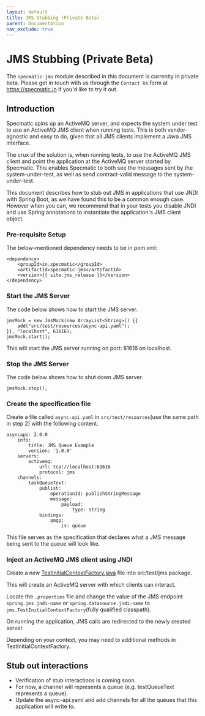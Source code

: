 ```yaml
---
layout: default
title: JMS Stubbing (Private Beta)
parent: Documentation
nav_exclude: true
---
```


# JMS Stubbing (Private Beta)

The `specmatic-jms` module described in this document is currently in private beta. Please get in touch with us through the `Contact Us` form at https://specmatic.in if you'd like to try it out.

## Introduction

Specmatic spins up an ActiveMQ server, and expects the system under test to use an ActiveMQ JMS client when running tests. This is both vendor-agnostic and easy to do, given that all JMS clients implement a Java JMS interface.

The crux of the solution is, when running tests, to use the ActiveMQ JMS client and point the application at the ActiveMQ server started by Specmatic. This enables Specmatic to both see the messages sent by the system-under-test, as well as send contract-valid message to the system-under-test.

This document describes how to stub out JMS in applications that use JNDI with Spring Boot, as we have found this to be a common enough case. However when you can, we recommend that in your tests you disable JNDI and use Spring annotations to instantiate the application's JMS client object.

### Pre-requisite Setup

The below-mentioned dependency needs to be in pom.xml:

```
<dependency>
    <groupId>in.specmatic</groupId>
    <artifactId>specmatic-jms</artifactId>
    <version>{{ site.jms_release }}</version>
</dependency>
```    

### Start the JMS Server

The code below shows how to start the JMS server.

```
jmsMock = new JmsMock(new ArrayList<String>() {{
    add("src/test/resources/async-api.yaml");
}}, "localhost", 61616);
jmsMock.start();
```

This will start the JMS server running on port: 61616 on localhost.

### Stop the JMS Server

The code below shows how to shut down JMS server.

```
jmsMock.stop();
```

### Create the specification file

Create a file called `async-api.yaml` in `src/test/resources`(use the same path in step 2) with
the following content.

```
asyncapi: 2.0.0
    info:
        title: JMS Queue Example
        version: '1.0.0'
    servers:
        activemq:
            url: tcp://localhost:61616
            protocol: jms
    channels:
        taskQueueText:
            publish:
                operationId: publishStringMessage
                message:
                    payload:
                        type: string
            bindings:
                amqp:
                    is: queue
```

This file serves as the specification that declares what a JMS message being sent to the queue will look like.

### Inject an ActiveMQ JMS client using JNDI

Create a new [TestInitialContextFactory.java](jms-stub-code/TestInitialContextFactory.java) file into src/test/jms package.

This will create an ActiveMQ server with which clients can interact.

Locate the `.properties` file and change the value of the JMS endpoint `spring.jms.jndi-name` or `spring.datasource.jndi-name` to `jms.TestInitialContextFactory`(fully qualified classpath).

On running the application, JMS calls are redirected to the newly created server.

Depending on your context, you may need to additional methods in TestInitialContextFactory.

## Stub out interactions

* Verification of stub interactions is coming soon.
* For now, a channel will represents a queue (e.g. testQueueText represents a queue).
* Update the async-api.yaml and add channels for all the queues that this application will write to.
